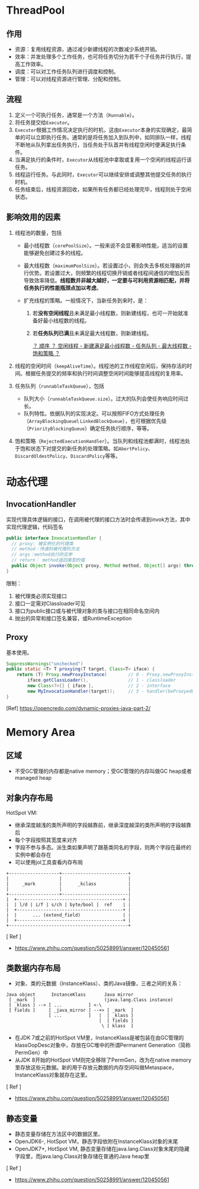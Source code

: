 #  ThreadPool

## 作用

- 资源：复用线程资源，通过减少新建线程的次数减少系统开销。
- 效率：并发处理多个工作任务，也可将任务切分为若干个子任务并行执行，提高工作效率。
- 调度：可以对工作任务队列进行调度和控制。
- 管理：可以对线程资源进行管理、分配和控制。

## 流程

1. 定义一个可执行任务，通常是一个方法（`Runnable`）。
2. 将任务提交给`Executor`。
3. `Executor`根据工作情况决定执行的时机，这由`Executor`本身的实现确定，最简单的可以立即执行任务。通常的是将任务加入到队列中，如同排队一样，线程不断地从队列拿出任务执行，当任务处于队首并有线程空闲时便满足执行条件。
4. 当满足执行的条件时，`Executor`从线程池中拿取或复用一个空闲的线程运行该任务。
5. 线程运行任务。与此同时，`Executor`可以继续安排或调整其他提交任务的执行时机。
6. 任务结束后，线程资源回收，如果所有任务都已经处理完毕，线程则处于空闲状态。

## 影响效用的因素

1. 线程池的数量，包括

   - 最小线程数（`corePoolSize`）。一般来说不会显著影响性能，适当的设置能够避免创建过多的线程。

   - 最大线程数（`maximumPoolSize`）。若设置过小，则会失去多核处理器的并行优势。若设置过大，则频繁的线程切换开销或者线程间通信的增加反而导致效率降低。**线程数并非越大越好，一定要与可利用资源相匹配，并将任务执行的性能瓶颈点加以考虑**。

   - 扩充线程的策略。一般情况下，当新任务到来时，是：

     1. 若**没有空闲线程**且未满足最小线程数，则新建线程，也可一开始就准备好最小线程数的线程。

     2. 若**任务队列已满**且未满足最大线程数，则新建线程。

        <u>？ 顺序 ？ 空闲线程 - 新建满足最小线程数 - 任务队列 - 最大线程数 - 饱和策略 ？</u> 

2. 线程的空闲时间（`keepAliveTime`）。线程池的工作线程空闲后，保持存活的时间。根据任务提交的频率和执行时间调整空闲时间能够提高线程的复用率。

3. 任务队列（``runnableTaskQueue``），包括

   - 队列大小（`runnableTaskQueue.size`）。过大的队列会使任务响应时间过长。
   - 队列特性。依据队列的实现决定。可以按照FIFO方式处理任务（`ArrayBlockingQueue`\ `LinkedBlockQueue`），也可根据优先级（`PriorityBlockingQueue`）确定任务执行顺序，等等。

4. 饱和策略（`RejectedExecutionHandler`）。当队列和线程池都满时，线程池处于饱和状态下对提交的新任务的处理策略。如`AbortPolicy`、`DiscardOldestPolicy`、`DiscardPolicy`等等。





# 动态代理

## InvocationHandler

实现代理具体逻辑的接口，在调用被代理的接口方法时会传递到invok方法，其中实现代理逻辑，代码签名

```java
public interface InvocationHandler {
  // proxy: 被实例化的代理类
  // method：传递的被代理的方法
  // args：method执行的实参
  // return： method返回类型的值
  public Object invoke(Object proxy, Method method, Object[] args) throw Exception;
}
```

限制：

1. 被代理类必须实现接口
2. 接口一定需对Classloader可见
3. 接口为public接口或与被代理对象的类与接口在相同命名空间内
4. 抛出的异常和接口签名兼容，或RuntimeException

## Proxy 

基本使用。

```java
SuppressWarnings("unchecked")
public static <T> T proxying(T target, Class<T> iface) {
    return (T) Proxy.newProxyInstance(        // 0 - Proxy.newProxyInstance
        iface.getClassLoader(),               // 1 - classloader
        new Class<?>[] { iface },             // 2 - interface
        new MyInvocationHandler(target));     // 3 - handler(beProxyedObject)
}
```

[Ref] https://opencredo.com/dynamic-proxies-java-part-2/



# Memory Area

## 区域

- 不受GC管理的内存都是native memory；受GC管理的内存叫做GC heap或者managed heap



## 对象内存布局

HotSpot VM:

- 继承深度越浅的类所声明的字段越靠前，继承深度越深的类所声明的字段越靠后
- 每个字段按照其宽度来对齐
- 字段不参与多态。派生类如果声明了跟基类同名的字段，则两个字段在最终的实例中都会存在
- 可以使用jol工具查看内存布局

```
+-------------------+-------------------------+
|                   |                         | 
|     _mark         |      _kclass            | 
|                   |                         | 
+-------------------+-------------------------|
|  +----------------------------------------+ |
|  | l/d | i/f | s/ch | byte/bool |  ref    | |
|  +----------------------------------------+ |
|  |      ... (extend_field)                | |
|  +----------------------------------------+ |
+---------------------------------------------+
```

[ Ref ]

- https://www.zhihu.com/question/50258991/answer/120450561



## 类数据内存布局

- 对象、类的元数据（InstanceKlass）、类的Java镜像，三者之间的关系：

```
Java object      InstanceKlass       Java mirror
 [ _mark  ]                          (java.lang.Class instance)
 [ _klass ] --> [ ...          ] <-\              
 [ fields ]     [ _java_mirror ] --+> [ _mark  ]
                [ ...          ]   |  [ _klass ]
                                   |  [ fields ]
                                    \ [ klass  ]
```

- 在JDK 7或之前的HotSpot VM里，InstanceKlass是被包装在由GC管理的klassOopDesc对象中，存放在GC堆中的所谓Permanent Generation（简称PermGen）中
- 从JDK 8开始的HotSpot VM则完全移除了PermGen，改为在native memory里存放这些元数据。新的用于存放元数据的内存空间叫做Metaspace，InstanceKlass对象就存在这里。

[ Ref ]

- https://www.zhihu.com/question/50258991/answer/120450561



## 静态变量

- 静态变量存储在方法区中的数据区里。
- OpenJDK6-, HotSpot VM，静态字段依附在InstanceKlass对象的末尾
- OpenJDK7+, HotSpot VM, 静态变量存储在java.lang.Class对象末尾的隐藏字段里，而java.lang.Class对象存储在普通的Java heap里

[ Ref ]

- https://www.zhihu.com/question/50258991/answer/120450561